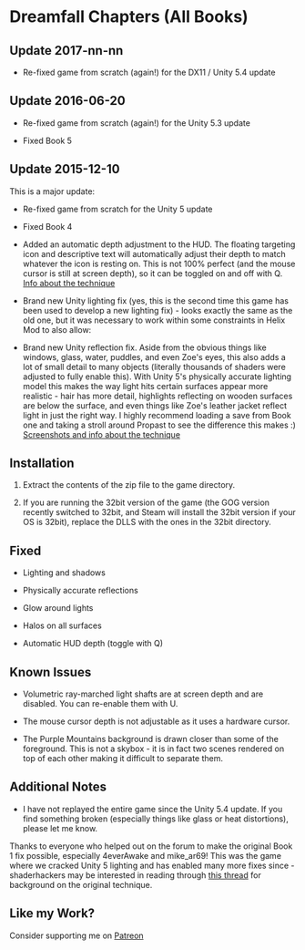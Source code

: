 Dreamfall Chapters (All Books)
==============================

Update 2017-nn-nn
-----------------
- Re-fixed game from scratch (again!) for the DX11 / Unity 5.4 update

Update 2016-06-20
-----------------
- Re-fixed game from scratch (again!) for the Unity 5.3 update

- Fixed Book 5

Update 2015-12-10
-----------------
This is a major update:

- Re-fixed game from scratch for the Unity 5 update

- Fixed Book 4

- Added an automatic depth adjustment to the HUD. The floating targeting icon
  and descriptive text will automatically adjust their depth to match whatever
  the icon is resting on. This is not 100% perfect (and the mouse cursor is
  still at screen depth), so it can be toggled on and off with Q.  
  [Info about the technique][1]

[1]: https://forums.geforce.com/default/topic/902840/3d-vision/i-fixed-unity-reflections-and-got-more-than-i-bargained-for/post/4754023/#4754023

- Brand new Unity lighting fix (yes, this is the second time this game has been
  used to develop a new lighting fix) - looks exactly the same as the old one,
  but it was necessary to work within some constraints in Helix Mod to also
  allow:

- Brand new Unity reflection fix. Aside from the obvious things like windows,
  glass, water, puddles, and even Zoe's eyes, this also adds a lot of small
  detail to many objects (literally thousands of shaders were adjusted to fully
  enable this). With Unity 5's physically accurate lighting model this makes
  the way light hits certain surfaces appear more realistic - hair has more
  detail, highlights reflecting on wooden surfaces are below the surface, and
  even things like Zoe's leather jacket reflect light in just the right way. I
  highly recommend loading a save from Book one and taking a stroll around
  Propast to see the difference this makes :)  
  [Screenshots and info about the technique][2]

[2]: https://forums.geforce.com/default/topic/902840/3d-vision/i-fixed-unity-reflections-and-got-more-than-i-bargained-for/

Installation
------------
1. Extract the contents of the zip file to the game directory.

2. If you are running the 32bit version of the game (the GOG version recently
   switched to 32bit, and Steam will install the 32bit version if your OS is
   32bit), replace the DLLS with the ones in the 32bit directory.

Fixed
-----
- Lighting and shadows

- Physically accurate reflections

- Glow around lights

- Halos on all surfaces

- Automatic HUD depth (toggle with Q)

Known Issues
------------
- Volumetric ray-marched light shafts are at screen depth and are disabled. You
  can re-enable them with U.

- The mouse cursor depth is not adjustable as it uses a hardware cursor.

- The Purple Mountains background is drawn closer than some of the foreground.
  This is not a skybox - it is in fact two scenes rendered on top of each other
  making it difficult to separate them.

Additional Notes
----------------
- I have not replayed the entire game since the Unity 5.4 update. If you find
  something broken (especially things like glass or heat distortions), please
  let me know.


Thanks to everyone who helped out on the forum to make the original Book 1 fix
possible, especially 4everAwake and mike_ar69! This was the game where we
cracked Unity 5 lighting and has enabled many more fixes since - shaderhackers
may be interested in reading through [this thread][3] for background on the
original technique.

[3]: https://forums.geforce.com/default/topic/781954/3d-vision/dreamfall-chapters

Like my Work?
-------------
Consider supporting me on [Patreon](https://www.patreon.com/DarkStarSword)
